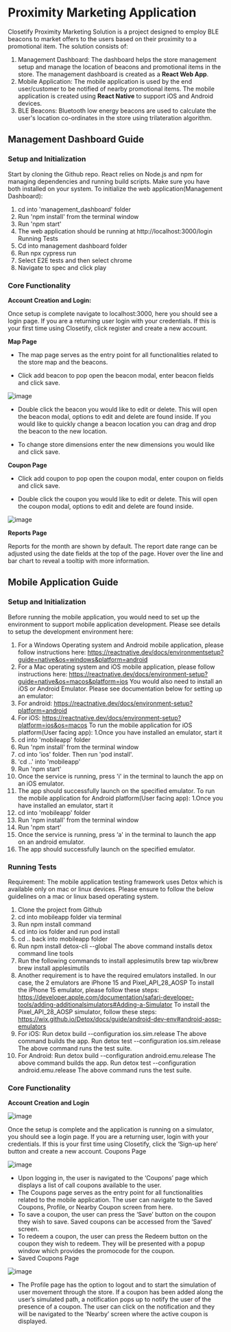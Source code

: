 # Proximity Marketing Application
Closetify Proximity Marketing Solution is a project designed to employ BLE beacons to market offers to the users based on their proximity to a promotional item. The solution consists of:
1. Management Dashboard: 
The dashboard helps the store management setup and manage the location of beacons and promotional items in the store. The management dashboard is created as a **React Web App**.
2. Mobile Application:
The mobile application is used by the end user/customer to be notified of nearby promotional items. The mobile application is created using **React Native** to support iOS and Android devices.
3. BLE Beacons:
Bluetooth low energy beacons are used to calculate the user's location co-ordinates in the store using trilateration algorithm.

## Management Dashboard Guide
### Setup and Initialization

Start by cloning the Github repo.
React relies on Node.js and npm for managing dependencies and running build scripts. Make
sure you have both installed on your system.
To initialize the web application(Management Dashboard):
1. cd into 'management_dashboard' folder
2. Run 'npm install' from the terminal window
3. Run 'npm start'
4. The web application should be running at http://localhost:3000/login
Running Tests
1. Cd into management dashboard folder
2. Run npx cypress run
3. Select E2E tests and then select chrome
4. Navigate to spec and click play

### Core Functionality
**Account Creation and Login:** 

Once setup is complete navigate to localhost:3000, here you should see a login page. If you are
a returning user login with your credentials. If this is your first time using Closetify, click register
and create a new account.

**Map Page**

* The map page serves as the entry point for all functionalities related to the store map and the
beacons.

* Click add beacon to pop open the beacon modal, enter beacon fields and click save.

![image](https://github.com/user-attachments/assets/5ebd0253-e504-46a6-9129-fbc9fa9cc5cb)

* Double click the beacon you would like to edit or delete. This will open the beacon modal,
options to edit and delete are found inside. If you would like to quickly change a beacon location
you can drag and drop the beacon to the new location.

* To change store dimensions enter the new dimensions you would like and click save.

**Coupon Page**

* Click add coupon to pop open the coupon modal, enter coupon on fields and click save.

* Double click the coupon you would like to edit or delete. This will open the coupon modal,
options to edit and delete are found inside.

![image](https://github.com/user-attachments/assets/c30a5e41-4a44-4793-9d5f-9f432092a901)

**Reports Page**

Reports for the month are shown by default. The report date range can be adjusted using the
date fields at the top of the page. Hover over the line and bar chart to reveal a tooltip with more
information. 


## Mobile Application Guide
### Setup and Initialization
Before running the mobile application, you would need to set up the environment to support
mobile application development. Please see details to setup the development environment here:
1. For a Windows Operating system and Android mobile application, please follow
instructions here: https://reactnative.dev/docs/environmentsetup?guide=native&os=windows&platform=android
2. For a Mac operating system and iOS mobile application, please follow instructions here:
https://reactnative.dev/docs/environment-setup?guide=native&os=macos&platform=ios
You would also need to install an iOS or Android Emulator. Please see documentation below for
setting up an emulator:
1. For android: https://reactnative.dev/docs/environment-setup?platform=android
2. For iOS: https://reactnative.dev/docs/environment-setup?platform=ios&os=macos
To run the mobile application for iOS platform(User facing app):
1.Once you have installed an emulator, start it
2. cd into 'mobileapp' folder
3. Run 'npm install' from the terminal window
4. cd into 'ios' folder. Then run 'pod install'.
5. 'cd ..' into 'mobileapp'
6. Run 'npm start'
7. Once the service is running, press 'i' in the terminal to launch the app on an iOS emulator.
8. The app should successfully launch on the specified emulator.
To run the mobile application for Android platform(User facing app):
1.Once you have installed an emulator, start it
2. cd into 'mobileapp' folder
3. Run 'npm install' from the terminal window
6. Run 'npm start'
7. Once the service is running, press ‘a' in the terminal to launch the app on an android
emulator.
8. The app should successfully launch on the specified emulator.

### Running Tests
Requirement: The mobile application testing framework uses Detox which is available only on
mac or linux devices. Please ensure to follow the below guidelines on a mac or linux based
operating system.

1. Clone the project from Github
2. cd into mobileapp folder via terminal
3. Run npm install command
4. cd into ios folder and run pod install
5. cd .. back into mobileapp folder
6. Run npm install detox-cli --global
The above command installs detox command line tools
7. Run the following commands to install applesimutils
brew tap wix/brew
brew install applesimutils
8. Another requirement is to have the required emulators installed. In our case, the 2
emulators are iPhone 15 and Pixel_API_28_AOSP
To install the iPhone 15 emulator, please follow these steps:
https://developer.apple.com/documentation/safari-developer-tools/adding-additionalsimulators#Adding-a-Simulator
To install the Pixel_API_28_AOSP simulator, follow these steps:
https://wix.github.io/Detox/docs/guide/android-dev-env#android-aosp-emulators
9. For iOS:
Run detox build --configuration ios.sim.release
The above command builds the app.
Run detox test --configuration ios.sim.release
The above command runs the test suite.
10. For Android:
Run detox build --configuration android.emu.release
The above command builds the app.
Run detox test --configuration android.emu.release
The above command runs the test suite.

### Core Functionality

**Account Creation and Login**

![image](https://github.com/user-attachments/assets/d8f92e60-8c8a-4443-898f-64583a75ae02)

Once the setup is complete and the application is running on a simulator, you should see a
login page. If you are a returning user, login with your credentials. If this is your first time using
Closetify, click the ‘Sign-up here’ button and create a new account.
Coupons Page

![image](https://github.com/user-attachments/assets/69191dde-fc3a-4c9b-85b2-7169d69eb902)

* Upon logging in, the user is navigated to the ‘Coupons’ page which displays a list of call
coupons available to the user.
* The Coupons page serves as the entry point for all functionalities related to the mobile
application. The user can navigate to the Saved Coupons, Profile, or Nearby Coupon screen
from here.
* To save a coupon, the user can press the ‘Save’ button on the coupon they wish to save. Saved
coupons can be accessed from the ‘Saved’ screen.
* To redeem a coupon, the user can press the Redeem button on the coupon they wish to
redeem. They will be presented with a popup window which provides the promocode for the
coupon.
* Saved Coupons Page

![image](https://github.com/user-attachments/assets/a7550bff-45cb-41e2-b557-48b634d001dd)

* The Profile page has the option to logout and to start the simulation of user movement through
the store. If a coupon has been added along the user’s simulated path, a notification pops up to
notify the user of the presence of a coupon. The user can click on the notification and they will
be navigated to the ‘Nearby’ screen where the active coupon is displayed.
